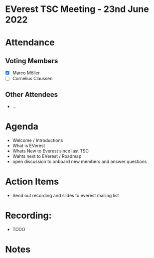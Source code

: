 # EVerest TSC Meeting - 23nd June 2022

# Attendance

## Voting Members

- [x] Marco Möller
- [ ] Cornelius Claussen

## Other Attendees

- ...

# Agenda

- Welcome / Introductions
- What is EVerest
- Whats New to Everest since last TSC
- Wahts next to EVerest / Roadmap
- open discussion to onboard new members and answer questions

# Action Items
- Send out recording and slides to everest mailing list

# Recording:
- TODO

# Notes

